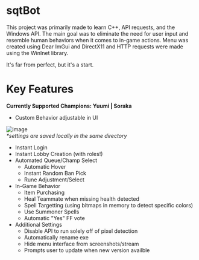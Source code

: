 # sqtBot
This project was primarily made to learn C++, API requests, and the Windows API. The main goal was to eliminate the need for user input and resemble human behaviors when it comes to in-game actions. Menu was created using Dear ImGui and DirectX11 and HTTP requests were made using the WinInet library.

It's far from perfect, but it's a start.

# Key Features
<b>Currently Supported Champions: Yuumi | Soraka</b>

- Custom Behavior adjustable in UI

![image](https://user-images.githubusercontent.com/117426200/212136021-7f43de2d-e64a-443a-97e7-a7641df8daa0.png)  
<i>*settings are saved locally in the same directory</i>

- Instant Login
- Instant Lobby Creation (with roles!)
- Automated Queue/Champ Select
  - Automatic Hover
  - Instant Random Ban Pick
  - Rune Adjustment/Select
- In-Game Behavior
  - Item Purchasing
  - Heal Teammate when missing health detected
  - Spell Targetting (using bitmaps in memory to detect specific colors)
  - Use Summoner Spells
  - Automatic "Yes" FF vote
- Additional Settings
  - Disable API to run solely off of pixel detection
  - Automatically rename exe
  - Hide menu interface from screenshots/stream
  - Prompts user to update when new version availble
